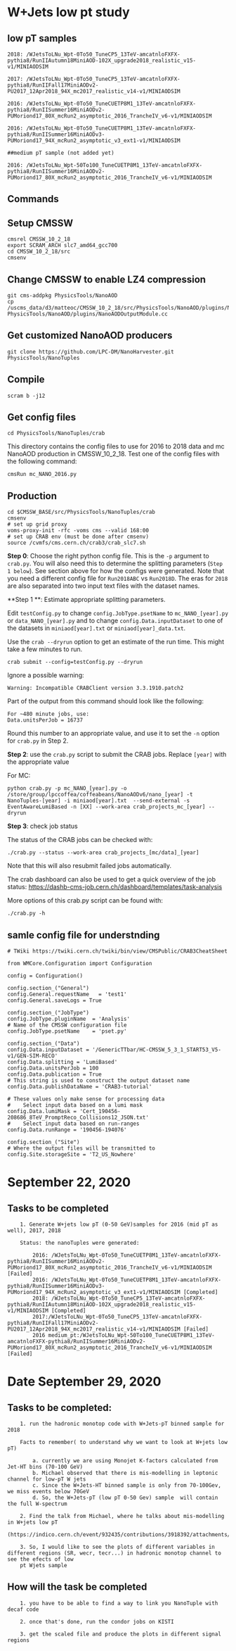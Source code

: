# W+Jets low pt study

## low pT samples
    2018: /WJetsToLNu_Wpt-0To50_TuneCP5_13TeV-amcatnloFXFX-pythia8/RunIIAutumn18MiniAOD-102X_upgrade2018_realistic_v15-v1/MINIAODSIM

    2017: /WJetsToLNu_Wpt-0To50_TuneCP5_13TeV-amcatnloFXFX-pythia8/RunIIFall17MiniAODv2-PU2017_12Apr2018_94X_mc2017_realistic_v14-v1/MINIAODSIM

    2016: /WJetsToLNu_Wpt-0To50_TuneCUETP8M1_13TeV-amcatnloFXFX-pythia8/RunIISummer16MiniAODv2-PUMoriond17_80X_mcRun2_asymptotic_2016_TrancheIV_v6-v1/MINIAODSIM

    2016: /WJetsToLNu_Wpt-0To50_TuneCUETP8M1_13TeV-amcatnloFXFX-pythia8/RunIISummer16MiniAODv3-PUMoriond17_94X_mcRun2_asymptotic_v3_ext1-v1/MINIAODSIM

    ##medium pT sample (not added yet)

    2016: /WJetsToLNu_Wpt-50To100_TuneCUETP8M1_13TeV-amcatnloFXFX-pythia8/RunIISummer16MiniAODv2-PUMoriond17_80X_mcRun2_asymptotic_2016_TrancheIV_v6-v1/MINIAODSIM

## Commands

## Setup CMSSW
````console
cmsrel CMSSW_10_2_18
export SCRAM_ARCH slc7_amd64_gcc700
cd CMSSW_10_2_18/src
cmsenv
````

## Change CMSSW to enable LZ4 compression
````console
git cms-addpkg PhysicsTools/NanoAOD
cp /uscms_data/d3/matteoc/CMSSW_10_2_18/src/PhysicsTools/NanoAOD/plugins/NanoAODOutputModule.cc PhysicsTools/NanoAOD/plugins/NanoAODOutputModule.cc
````
## Get customized NanoAOD producers
````console
git clone https://github.com/LPC-DM/NanoHarvester.git PhysicsTools/NanoTuples
````
## Compile
````console
scram b -j12
````
## Get config files
````console
cd PhysicsTools/NanoTuples/crab
````
This directory contains the config files to use for 2016 to 2018 data and mc NanoAOD production in CMSSW_10_2_18. Test one of the config files with the following command:
````console
cmsRun mc_NANO_2016.py
````

## Production
````console
cd $CMSSW_BASE/src/PhysicsTools/NanoTuples/crab
cmsenv
# set up grid proxy
voms-proxy-init -rfc -voms cms --valid 168:00
# set up CRAB env (must be done after cmsenv)
source /cvmfs/cms.cern.ch/crab3/crab_slc7.sh
````

**Step 0**: Choose the right python config file. This is the `-p` argument to `crab.py`. You will also need this to determine the splitting parameters (`Step 1 below`). See section above for how the configs were generated. Note that you need a different config file for `Run2018ABC` vs `Run2018D`. The eras for `2018` are also separated into two input text files with the dataset names.

**Step 1 **: Estimate appropriate splitting parameters.

Edit `testConfig.py` to change `config.JobType.psetName` to `mc_NANO_[year].py` or `data_NANO_[year].py` and to change `config.Data.inputDataset` to one of the datasets in `miniaod[year].txt` or `miniaod[year]_data.txt`.

Use the `crab --dryrun` option to get an estimate of the run time. This might take a few minutes to run.

````console
crab submit --config=testConfig.py --dryrun
````
Ignore a possible warning:

`Warning: Incompatible CRABClient version 3.3.1910.patch2`

Part of the output from this command should look like the following:

    For ~480 minute jobs, use:
    Data.unitsPerJob = 16737

Round this number to an appropriate value, and use it to set the `-n` option for `crab.py` in Step 2.

**Step 2**: use the `crab.py` script to submit the CRAB jobs. Replace `[year]` with the appropriate value

For MC:
````console
python crab.py -p mc_NANO_[year].py -o /store/group/lpccoffea/coffeabeans/NanoAODv6/nano_[year] -t NanoTuples-[year] -i miniaod[year].txt  --send-external -s EventAwareLumiBased -n [XX] --work-area crab_projects_mc_[year] --dryrun
````

**Step 3**: check job status

The status of the CRAB jobs can be checked with:
````console
./crab.py --status --work-area crab_projects_[mc/data]_[year]
````
Note that this will also resubmit failed jobs automatically.

The crab dashboard can also be used to get a quick overview of the job status: https://dashb-cms-job.cern.ch/dashboard/templates/task-analysis

More options of this crab.py script can be found with:

````console
./crab.py -h
````

## samle config file for understnding

````console
# TWiki https://twiki.cern.ch/twiki/bin/view/CMSPublic/CRAB3CheatSheet

from WMCore.Configuration import Configuration

config = Configuration()

config.section_("General")
config.General.requestName   = 'test1'
config.General.saveLogs = True

config.section_("JobType")
config.JobType.pluginName  = 'Analysis'
# Name of the CMSSW configuration file
config.JobType.psetName    = 'pset.py'

config.section_("Data")
config.Data.inputDataset = '/GenericTTbar/HC-CMSSW_5_3_1_START53_V5-v1/GEN-SIM-RECO'
config.Data.splitting = 'LumiBased'
config.Data.unitsPerJob = 100
config.Data.publication = True
# This string is used to construct the output dataset name
config.Data.publishDataName = 'CRAB3-tutorial'

# These values only make sense for processing data
#    Select input data based on a lumi mask
config.Data.lumiMask = 'Cert_190456-208686_8TeV_PromptReco_Collisions12_JSON.txt'
#    Select input data based on run-ranges
config.Data.runRange = '190456-194076'

config.section_("Site")
# Where the output files will be transmitted to
config.Site.storageSite = 'T2_US_Nowhere'
````
# September 22, 2020

## Tasks to be completed
        
        1. Generate W+jets low pT (0-50 GeV)samples for 2016 (mid pT as well), 2017, 2018 
        
        Status: the nanoTuples were generated:
            
            2016: /WJetsToLNu_Wpt-0To50_TuneCUETP8M1_13TeV-amcatnloFXFX-pythia8/RunIISummer16MiniAODv2-PUMoriond17_80X_mcRun2_asymptotic_2016_TrancheIV_v6-v1/MINIAODSIM [Failed]
            2016: /WJetsToLNu_Wpt-0To50_TuneCUETP8M1_13TeV-amcatnloFXFX-pythia8/RunIISummer16MiniAODv3-PUMoriond17_94X_mcRun2_asymptotic_v3_ext1-v1/MINIAODSIM [Completed]
            2018: /WJetsToLNu_Wpt-0To50_TuneCP5_13TeV-amcatnloFXFX-pythia8/RunIIAutumn18MiniAOD-102X_upgrade2018_realistic_v15-v1/MINIAODSIM [Completed]
            2017:/WJetsToLNu_Wpt-0To50_TuneCP5_13TeV-amcatnloFXFX-pythia8/RunIIFall17MiniAODv2-PU2017_12Apr2018_94X_mc2017_realistic_v14-v1/MINIAODSIM [Failed]
            2016 medium_pt:/WJetsToLNu_Wpt-50To100_TuneCUETP8M1_13TeV-amcatnloFXFX-pythia8/RunIISummer16MiniAODv2-PUMoriond17_80X_mcRun2_asymptotic_2016_TrancheIV_v6-v1/MINIAODSIM  [Failed]
        

# Date September 29, 2020

## Tasks to be completed:

        1. run the hadronic monotop code with W+Jets-pT binned sample for 2018
        
        Facts to remember( to understand why we want to look at W+jets low pT)
        
            a. currently we are using Monojet K-factors calculated from Jet-HT bins (70-100 GeV)
            b. Michael observed that there is mis-modelling in leptonic channel for low-pT W jets
            c. Since the W+Jets-HT binned sample is only from 70-100Gev, we miss events below 70GeV
            d. So, the W+Jets-pT (low pT 0-50 Gev) sample  will contain the full W-spectrum
            
        2. Find the talk from Michael, where he talks about mis-modelling in W+jets low pT 
        (https://indico.cern.ch/event/932435/contributions/3918392/attachments/2070220/3475213/Monotop_Update.pdf)
        
        3. So, I would like to see the plots of different variables in different regions (SR, wecr, tecr...) in hadronic monotop channel to see the efects of low 
        pt Wjets sample
        
## How will the task be completed

        1. you have to be able to find a way to link you NanoTuple with decaf code

        2. once that's done, run the condor jobs on KISTI
        
        3. get the scaled file and produce the plots in different signal regions
